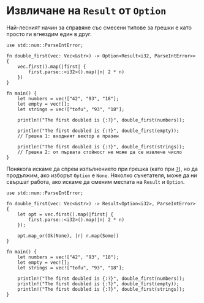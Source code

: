 # Извличане на `Result` от `Option`

Най-лесният начин за справяне със смесени типове за грешки е като просто ги
вгнездим един в друг.

```rust,editable
use std::num::ParseIntError;

fn double_first(vec: Vec<&str>) -> Option<Result<i32, ParseIntError>> {
    vec.first().map(|first| {
        first.parse::<i32>().map(|n| 2 * n)
    })
}

fn main() {
    let numbers = vec!["42", "93", "18"];
    let empty = vec![];
    let strings = vec!["tofu", "93", "18"];

    println!("The first doubled is {:?}", double_first(numbers));

    println!("The first doubled is {:?}", double_first(empty));
    // Грешка 1: входният вектор е празен

    println!("The first doubled is {:?}", double_first(strings));
    // Грешка 2: от първата стойност не може да се извлече число
}
```

Понякога искаме да спрем изпълнението при грешка (като при
[`?`][enter_question_mark]), но да продължим, ако изборът `Option` е `None`.
Няколко съчетателя, може да ни свършат работа, ако искаме да сменим местата на
`Result` и `Option`.

```rust,editable
use std::num::ParseIntError;

fn double_first(vec: Vec<&str>) -> Result<Option<i32>, ParseIntError> {
    let opt = vec.first().map(|first| {
        first.parse::<i32>().map(|n| 2 * n)
    });

    opt.map_or(Ok(None), |r| r.map(Some))
}

fn main() {
    let numbers = vec!["42", "93", "18"];
    let empty = vec![];
    let strings = vec!["tofu", "93", "18"];

    println!("The first doubled is {:?}", double_first(numbers));
    println!("The first doubled is {:?}", double_first(empty));
    println!("The first doubled is {:?}", double_first(strings));
}
```

[enter_question_mark]: ../result/enter_question_mark.md
